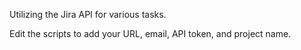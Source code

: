 Utilizing the Jira API for various tasks.

Edit the scripts to add your URL, email, API token, and project name.
